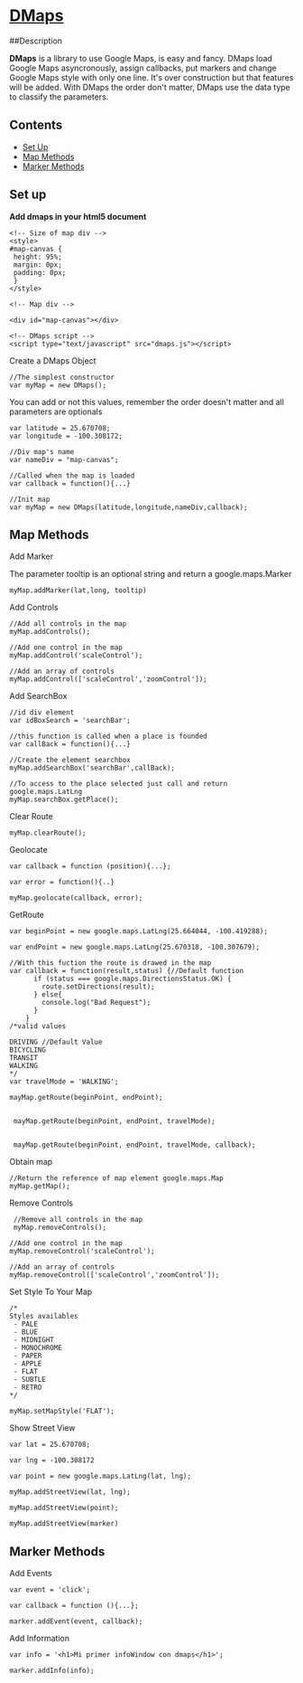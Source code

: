 # [DMaps](https://github.com/IcaliaLabs/dmaps)

##Description

**DMaps** is a library to use Google Maps, is easy and fancy. DMaps load Google Maps asyncronously, assign callbacks, put markers and change Google Maps style with only one line. It's over construction but that features will be added. With DMaps the order don't matter, DMaps use the data type to classify the parameters.

## Contents
- [Set Up](#set-up)
- [Map Methods](#map-methods)
- [Marker Methods](#documentation)



## Set up

**Add dmaps in your html5 document**

    
    <!-- Size of map div -->
    <style>
    #map-canvas {
	 height: 95%;
	 margin: 0px;
	 padding: 0px;
     }
    </style>    

    <!-- Map div -->

    <div id="map-canvas"></div>

    <!-- DMaps script -->
    <script type="text/javascript" src="dmaps.js"></script>


Create a DMaps Object
    
    
    //The simplest constructor
    var myMap = new DMaps(); 
    

You can add or not this values, remember the order doesn't matter and all parameters are optionals

    var latitude = 25.670708;
    var longitude = -100.308172;

    //Div map's name
    var nameDiv = "map-canvas";

    //Called when the map is loaded
    var callback = function(){...}

    //Init map
    var myMap = new DMaps(latitude,longitude,nameDiv,callback);


## Map Methods


Add Marker

The parameter tooltip is an optional string and return a google.maps.Marker
    
    myMap.addMarker(lat,long, tooltip)


Add Controls

    //Add all controls in the map
    myMap.addControls();
    
    //Add one control in the map
    myMap.addControl('scaleControl');
    
    //Add an array of controls
    myMap.addControl(['scaleControl','zoomControl']);

Add SearchBox

    //id div element
    var idBoxSearch = 'searchBar';
    
    //this function is called when a place is founded
    var callBack = function(){...}
    
    //Create the element searchbox
    myMap.addSearchBox('searchBar',callBack);
    
    //To access to the place selected just call and return google.maps.LatLng
    myMap.searchBox.getPlace();
    
Clear Route
   
    myMap.clearRoute();

Geolocate

	var callback = function (position){...};
	
	var error = function(){..}
	
    myMap.geolocate(callback, error);
    
GetRoute

    var beginPoint = new google.maps.LatLng(25.664044, -100.419288);
    
    var endPoint = new google.maps.LatLng(25.670318, -100.307679);
    
    //With this fuction the route is drawed in the map
    var callback = function(result,status) {//Default function
          if (status === google.maps.DirectionsStatus.OK) {
            route.setDirections(result);
          } else{
            console.log("Bad Request");
          }
        }
    /*valid values
    
    DRIVING //Default Value
    BICYCLING
    TRANSIT
    WALKING
    */ 
    var travelMode = 'WALKING';
    
    mayMap.getRoute(beginPoint, endPoint);
    
        
     mayMap.getRoute(beginPoint, endPoint, travelMode);
     
     
     mayMap.getRoute(beginPoint, endPoint, travelMode, callback);
    

Obtain map
	
	//Return the reference of map element google.maps.Map
    myMap.getMap();

Remove Controls
	 
	 //Remove all controls in the map
     myMap.removeControls();
    
    //Add one control in the map
    myMap.removeControl('scaleControl');
    
    //Add an array of controls
    myMap.removeControl(['scaleControl','zoomControl']);

    
Set Style To Your Map


    /*
    Styles availables
     - PALE
     - BLUE
     - MIDNIGHT
     - MONOCHROME
     - PAPER
     - APPLE
     - FLAT
     - SUBTLE
     - RETRO
    */

    myMap.setMapStyle('FLAT');

Show Street View

    var lat = 25.670708;
    
    var lng = -100.308172
    
    var point = new google.maps.LatLng(lat, lng);
    
    myMap.addStreetView(lat, lng);
    
    myMap.addStreetView(point);
    
    myMap.addStreetView(marker)


## Marker Methods


Add Events

    var event = 'click';
    
    var callback = function (){...};
    
    marker.addEvent(event, callback);

Add Information

    var info = '<h1>Mi primer infoWindow con dmaps</h1>';
    
    marker.addInfo(info);



<script src="http://yandex.st/highlightjs/7.3/highlight.min.js"></script>
<link rel="stylesheet" href="http://yandex.st/highlightjs/7.3/styles/github.min.css">
<script>
  hljs.initHighlightingOnLoad();
</script>
